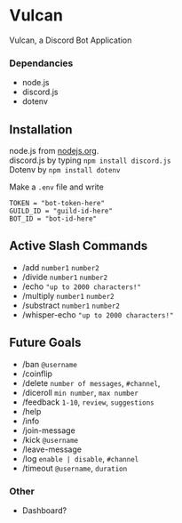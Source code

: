 # Vulcan
Vulcan, a Discord Bot Application

### Dependancies
- node.js
- discord.js
- dotenv

## Installation
node.js from [nodejs.org](https://nodejs.org/en). <br>
discord.js by typing `npm install discord.js`<br>
Dotenv by `npm install dotenv`<br>

Make a `.env` file and write
```
TOKEN = "bot-token-here"
GUILD_ID = "guild-id-here"
BOT_ID = "bot-id-here"
```

## Active Slash Commands
- /add           `number1` `number2`
- /divide        `number1` `number2`
- /echo          `"up to 2000 characters!"`
- /multiply      `number1` `number2`
- /substract     `number1` `number2`
- /whisper-echo  `"up to 2000 characters!"`

## Future Goals
- /ban           `@username`
- /coinflip
- /delete        `number of messages`, `#channel`,
- /diceroll      `min number`, `max number`
- /feedback      `1-10`, `review`, `suggestions`
- /help
- /info
- /join-message
- /kick          `@username`
- /leave-message
- /log           `enable | disable`, `#channel`
- /timeout       `@username`, `duration`

### Other
- Dashboard?